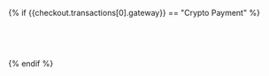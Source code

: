 {% if {{checkout.transactions[0].gateway}} == "Crypto Payment" %}
<br><br>
<div id="root" style="text-align:center; padding:15px;"></div>
<script>
window.CryptoAddresses = {
    bitcoin: 'YOUR_BTC_ADDRESS',
    kalkulus: 'YOUR_KLKS_ADDRESS',
    ethereum: 'YOUR_XLM_ADDRESS',
    binancecoin: 'YOUR_BNB_ADDRESS'
};
for (var prop in window.CryptoAddresses) {
    window.coinselected = prop;
    window.paytoaddress = window.CryptoAddresses[prop]
    break;
}
const app = document.getElementById('root');
const container = document.createElement('div');
app.setAttribute('class', 'content-box');
app.appendChild(container);
const container2 = document.createElement('div');
container2.setAttribute('class', 'content-box__row');
var head = document.createElement('H2');     
head.textContent = "Select Cryptocurrency"; 
app.appendChild(container2);
container2.appendChild(head);

const containerselect = document.createElement('div');
var selectList = document.createElement("select");
selectList.id = "CryptoSelect";
containerselect.appendChild(selectList);

for (var prop in window.CryptoAddresses) {
    var option = document.createElement("option");
    option.value = prop;
    option.text = prop.toUpperCase();
    selectList.appendChild(option);
}
app.appendChild(containerselect);
document.getElementById("CryptoSelect").style["width"] = "100%";
document.getElementById("CryptoSelect").style["padding"] = "5px";
document.getElementById("CryptoSelect").style["font-size"] = "20px";
document.getElementById("CryptoSelect").style["-webkit-appearance"] = "menulist-button";
document.getElementById("CryptoSelect").style["-moz-appearance"] = "menulist-button";
document.getElementById("CryptoSelect").style["appearance"] = "menulist-button";
document.getElementById("CryptoSelect").style["text-align"] = "center";

var request = new XMLHttpRequest();
var amountstring = "{{checkout.total_price | money}}";
var amountstring = amountstring.replace(',','.');
var currencysymbol = amountstring.substring(0,1);
var amount = parseFloat(amountstring.substring(1));
var currency = "usd";
switch(currencysymbol){
   case "€":
      currency = 'eur';
   break;
   case "£":
      currency = 'gbp';
   break;
}
function calculateCryptoAmount(){
    if(document.getElementById('cryptoqrcode')){
        document.getElementById('cryptoqrcode').remove();
    }
    const container3 = document.createElement('div');
    container3.setAttribute('class', 'content-box__row');
    container3.setAttribute('id', 'cryptoqrcode');
    app.appendChild(container3);
    var pricerequest = new XMLHttpRequest();
    pricerequest.open('GET', 'https://api.coingecko.com/api/v3/coins/' + window.coinselected, true);
    pricerequest.onload = function () {
        var data = JSON.parse(this.response);
        var price = data.market_data.current_price[currency];
        if (pricerequest.status >= 200 && pricerequest.status < 400) {
            var amountneeded = parseFloat(parseFloat(amount) / price).toFixed(8);
            amountneeded = amountneeded.toString();
            const p = document.createElement('p');
            p.textContent = `Send ${amountneeded} ${data.symbol.toUpperCase()} to`;
            container3.appendChild(p);
            const paddr = document.createElement('p');
            paddr.textContent = window.paytoaddress;
            container3.appendChild(paddr);
            const br = document.createElement('br');
            container3.appendChild(br);
            const p2 = document.createElement('p');
            p2.textContent = "Equals to "+ amount + currencysymbol;
            container3.appendChild(p2);
            container3.appendChild(br);
            container3.appendChild(br);
            const qr= document.createElement('img');
            qr.src = `https://chart.googleapis.com/chart?cht=qr&chl=${data.symbol}:` + window.paytoaddress + `%26amount=${amountneeded}&chs=300x300&chld=L|0`;
            container3.appendChild(qr);
            const p3 = document.createElement('p');
            p3.textContent = 'Please complete payment and proceed.';
            container3.appendChild(p3);
        } else {
            const errorMessage = document.createElement('p');
            errorMessage.textContent = `Sorry it's not working! Try refreshing the page.`;
            app.appendChild(errorMessage);
        }
    }
    pricerequest.send();
}

containerselect.onchange = function (){
    var elem = (typeof this.selectedIndex === "undefined" ? window.event.srcElement : this);
    var value = elem.value || elem.options[elem.selectedIndex].value;
    window.coinselected = value
    window.paytoaddress = window.CryptoAddresses[value]
    calculateCryptoAmount();
};

calculateCryptoAmount();
</script>

{% endif %}
